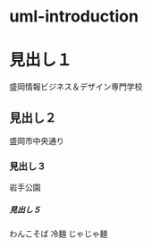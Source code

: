 # uml-introduction

# 見出し１
盛岡情報ビジネス＆デザイン専門学校
## 見出し２
盛岡市中央通り
### 見出し３
岩手公園
##### 見出し５
わんこそば
冷麺
じゃじゃ麺